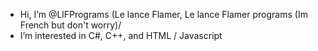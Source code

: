 - Hi, I’m @LlFPrograms (Le lance Flamer, Le lance Flamer programs (Im French but don't worry)/
- I’m interested in C#, C++, and HTML / Javascript

<!---
LlFPrograms is Le lance Flamer. Bye! (I used the defaut thing of Github and what? )
--->
